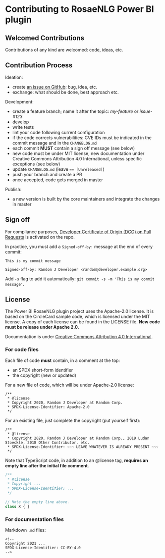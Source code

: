 <!--
Copyright 2021 Ludan Stoecklé
SPDX-License-Identifier: CC-BY-4.0
-->
# Contributing to RosaeNLG Power BI plugin

## Welcomed Contributions

Contributions of any kind are welcomed: code, ideas, etc.

## Contribution Process

Ideation:

- create [an issue on GitHub](https://github.com/RosaeNLG/powerbidemo/issues): bug, idea, etc.
- exchange: what should be done, best approach etc.

Development:

- create a feature branch; name it after the topic: *my-feature* or *issue-#123*
- develop
- write tests
- lint your code following current configuration
- if the code corrects vulnerabilities: CVE IDs must be indicated in the commit message and in the `CHANGELOG.md`
- each commit **MUST** contain a sign off message (see below)
- new code must be under MIT license, new documentation under Creative Commons Attribution 4.0 International, unless specific exceptions (see below)
- update `CHANGELOG.md` (leave `== [Unreleased]`)
- push your branch and create a PR
- once accepted, code gets merged in master

Publish:
- a new version is built by the core maintainers and integrate the changes in master


## Sign off

For compliance purposes, [Developer Certificate of Origin (DCO) on Pull Requests](https://github.com/apps/dco) is activated on the repo.

In practice, you must add a `Signed-off-by:` message at the end of every commit:
```
This is my commit message

Signed-off-by: Random J Developer <random@developer.example.org>
```

Add `-s` flag to add it automatically: `git commit -s -m 'This is my commit message'`.


## License

The Power BI RosaeNLG plugin project uses the Apache-2.0 license. It is based on the CircleCard sample code, which is licensed under the MIT license. A copy of each license can be found in the LICENSE file. **New code must be release under Apache 2.0.**

Documentation is under [Creative Commons Attribution 4.0 International](https://spdx.org/licenses/CC-BY-4.0.html).


### For code files

Each file of code **must** contain, in a comment at the top:

- an SPDX short-form identifier
- the copyright (new or updated)

For a new file of code, which will be under Apache-2.0 license:
```
/**
 * @license
 * Copyright 2020, Random J Developer at Random Corp.
 * SPDX-License-Identifier: Apache-2.0
 */

```

For an existing file, just complete the copyright (put yourself first):
```
/**
 * @license
 * Copyright 2020, Random J Developer at Random Corp., 2019 Ludan Stoecklé, 2018 Other Contributor, etc.
 * SPDX-License-Identifier: ~~~ LEAVE WHATEVER IS ALREADY PRESENT ~~~
 */

```

Note that TypeScript code, in addition to an @license tag, **requires an empty line after the initial file comment**.
```TypeScript
/**
 * @license
 * Copyright ...
 * SPDX-License-Identifier: ...
 */

// Note the empty line above.
class X { }
```

### For documentation files

Markdown `.md` files:
```
<!--
Copyright 2021 ...
SPDX-License-Identifier: CC-BY-4.0
-->
```
